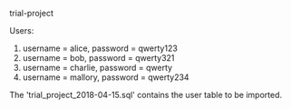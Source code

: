trial-project

Users:
1. username = alice, password = qwerty123
2. username = bob, password = qwerty321
3. username = charlie, password = qwerty
4. username = mallory, password = qwerty234

The 'trial_project_2018-04-15.sql' contains the user table to be imported.